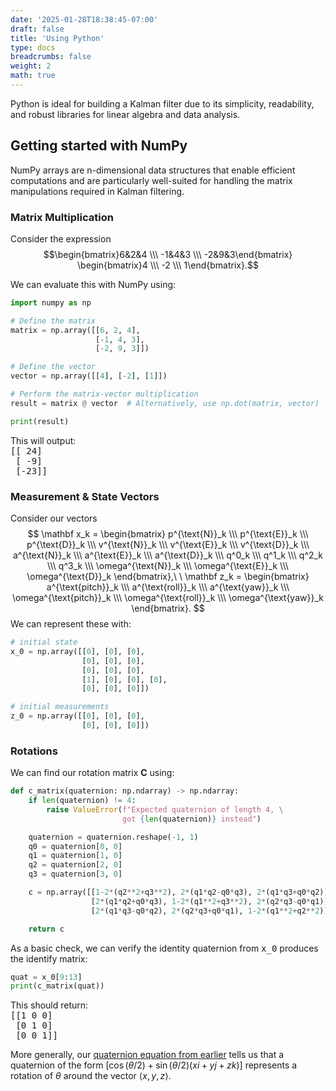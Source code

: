 ```yaml
---
date: '2025-01-28T18:38:45-07:00'
draft: false
title: 'Using Python'
type: docs
breadcrumbs: false
weight: 2
math: true
---
```


Python is ideal for building a Kalman filter due to its simplicity, readability, and robust libraries for linear algebra and data analysis.

## Getting started with NumPy
NumPy arrays are n-dimensional data structures that enable efficient computations and are particularly well-suited for handling the matrix manipulations required in Kalman filtering.

### Matrix Multiplication
Consider the expression
$$\begin{bmatrix}6&2&4 \\\ -1&4&3 \\\ -2&9&3\end{bmatrix}
\begin{bmatrix}4 \\\ -2 \\\ 1\end{bmatrix}.$$

We can evaluate this with NumPy using:
```py
import numpy as np

# Define the matrix
matrix = np.array([[6, 2, 4],
                   [-1, 4, 3],
                   [-2, 9, 3]])

# Define the vector
vector = np.array([[4], [-2], [1]])

# Perform the matrix-vector multiplication
result = matrix @ vector  # Alternatively, use np.dot(matrix, vector)

print(result)
```
This will output:  
<span style="font-family:monospace">[[ 24]  
&nbsp;[ -9]  
&nbsp;[-23]]</span>

### Measurement & State Vectors
Consider our vectors
$$
\mathbf x_k = \begin{bmatrix} p^{\text{N}}_k \\\ p^{\text{E}}_k \\\ p^{\text{D}}_k \\\ v^{\text{N}}_k \\\ v^{\text{E}}_k \\\ v^{\text{D}}_k \\\ a^{\text{N}}_k \\\ a^{\text{E}}_k \\\ a^{\text{D}}_k \\\ q^0_k \\\ q^1_k \\\ q^2_k \\\ q^3_k \\\ \omega^{\text{N}}_k \\\ \omega^{\text{E}}_k \\\ \omega^{\text{D}}_k \end{bmatrix},\ \ 
\mathbf z_k = \begin{bmatrix} a^{\text{pitch}}_k \\\ a^{\text{roll}}_k \\\ a^{\text{yaw}}_k \\\ \omega^{\text{pitch}}_k \\\ \omega^{\text{roll}}_k \\\ \omega^{\text{yaw}}_k \end{bmatrix}.
$$
We can represent these with:
```py
# initial state
x_0 = np.array([[0], [0], [0],
                [0], [0], [0],
                [0], [0], [0],
                [1], [0], [0], [0],
                [0], [0], [0]])

# initial measurements
z_0 = np.array([[0], [0], [0],
                [0], [0], [0]])
```

### Rotations
We can find our rotation matrix $\mathbf C$ using:
```py
def c_matrix(quaternion: np.ndarray) -> np.ndarray:
    if len(quaternion) != 4:
        raise ValueError(f"Expected quaternion of length 4, \
                         got {len(quaternion)} instead")

    quaternion = quaternion.reshape(-1, 1)
    q0 = quaternion[0, 0]
    q1 = quaternion[1, 0]
    q2 = quaternion[2, 0]
    q3 = quaternion[3, 0]

    c = np.array([[1-2*(q2**2+q3**2), 2*(q1*q2-q0*q3), 2*(q1*q3+q0*q2)],
                  [2*(q1*q2+q0*q3), 1-2*(q1**2+q3**2), 2*(q2*q3-q0*q1)],
                  [2*(q1*q3-q0*q2), 2*(q2*q3+q0*q1), 1-2*(q1**2+q2**2)]])

    return c
```
As a basic check, we can verify the identity quaternion from <span style="font-family:monospace">x_0</span> produces the identify matrix:
```py
quat = x_0[9:13]
print(c_matrix(quat))
```
This should return:  
<span style="font-family:monospace">[[1 0 0]  
&nbsp;[0 1 0]  
&nbsp;[0 0 1]]</span>

More generally, our <a href="/overview/#quaternions" target="_blank">quaternion equation from earlier</a> tells us that a quaternion of the form $\left[\cos(\theta/2) + \sin(\theta/2)\left(xi + yj + zk\right)\right]$ represents a rotation of $\theta$ around the vector $\langle x,y,z \rangle$.

<!-- One of the easiest ways to implement kamlan filters in python is using Roger Labbe's [FilterPy](https://filterpy.readthedocs.io/en/latest/) library. -->